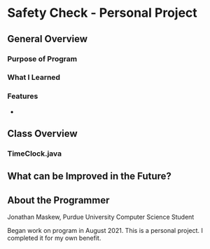# Safety Check - Personal Project

## General Overview


### Purpose of Program


### What I Learned


### Features
- 

## Class Overview
### TimeClock.java


## What can be Improved in the Future?


## About the Programmer
Jonathan Maskew, Purdue University Computer Science Student

Began work on program in August 2021. This is a personal project. I completed it for my own benefit.

